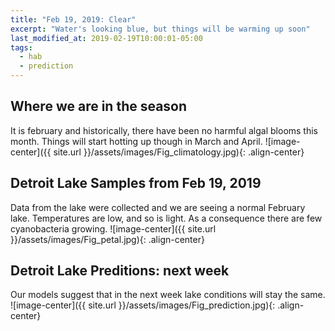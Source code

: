 ```yaml
---
title: "Feb 19, 2019: Clear"
excerpt: "Water's looking blue, but things will be warming up soon"
last_modified_at: 2019-02-19T10:00:01-05:00
tags: 
  - hab
  - prediction
---
```

## Where we are in the season
It is february and historically, there have been no harmful algal blooms this month. Things will start hotting up though in March and April.
![image-center]({{ site.url }}/assets/images/Fig_climatology.jpg){: .align-center}


## Detroit Lake Samples from Feb 19, 2019
Data from the lake were collected and we are seeing a normal February lake. Temperatures are low, and so is light. As a consequence there are few cyanobacteria growing.
![image-center]({{ site.url }}/assets/images/Fig_petal.jpg){: .align-center}


## Detroit Lake Preditions: next week
Our models suggest that in the next week lake conditions will stay the same.
![image-center]({{ site.url }}/assets/images/Fig_prediction.jpg){: .align-center}

